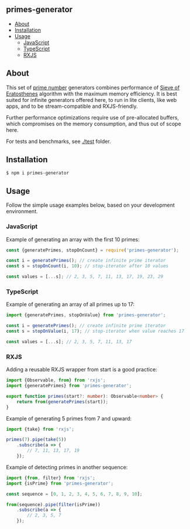 primes-generator
----------------

* [About](#about)
* [Installation](#installation)
* [Usage](#usage)
    * [JavaScript](#javascript)
    * [TypeScript](#typescript)
    * [RXJS](#rxjs)

## About

This set of [prime number] generators combines performance of [Sieve of Eratosthenes] algorithm
with the maximum memory efficiency. It is best suited for infinite generators offered here,
to run in lite clients, like web apps, and to be stream-compatible and RXJS-friendly.

Further performance optimizations require use of pre-allocated buffers, which compromises
on the memory consumption, and thus out of scope here.

For tests and benchmarks, see [./test](./test) folder.

## Installation

```
$ npm i primes-generator
```

## Usage

Follow the simple usage examples below, based on your development environment.

### JavaScript

Example of generating an array with the first 10 primes:

```js
const {generatePrimes, stopOnCount} = require('primes-generator');

const i = generatePrimes(); // create infinite prime iterator 
const s = stopOnCount(i, 10); // stop-iterator after 10 values

const values = [...s]; // 2, 3, 5, 7, 11, 13, 17, 19, 23, 29
```

### TypeScript

Example of generating an array of all primes up to 17:

```js
import {generatePrimes, stopOnValue} from 'primes-generator';

const i = generatePrimes(); // create infinite prime iterator
const s = stopOnValue(i, 17); // stop-iterator when value reaches 17

const values = [...s]; // 2, 3, 5, 7, 11, 13, 17
```

### RXJS

Adding a reusable RXJS wrapper from start is a good practice:

```ts
import {Observable, from} from 'rxjs';
import {generatePrimes} from 'primes-generator';

export function primes(start?: number): Observable<number> {
    return from(generatePrimes(start));
}
```

Example of generating 5 primes from 7 and upward:

```ts
import {take} from 'rxjs';

primes(7).pipe(take(5))
    .subscribe(a => {
        // 7, 11, 13, 17, 19
    });
```

Example of detecting primes in another sequence:

```ts
import {from, filter} from 'rxjs';
import {isPrime} from 'primes-generator';

const sequence = [0, 1, 2, 3, 4, 5, 6, 7, 8, 9, 10];

from(sequence).pipe(filter(isPrime))
    .subscribe(a => {
        // 2, 3, 5, 7
    });
```

[prime number]:https://en.wikipedia.org/wiki/Prime_number
[Sieve of Eratosthenes]:https://en.wikipedia.org/wiki/Sieve_of_Eratosthenes
